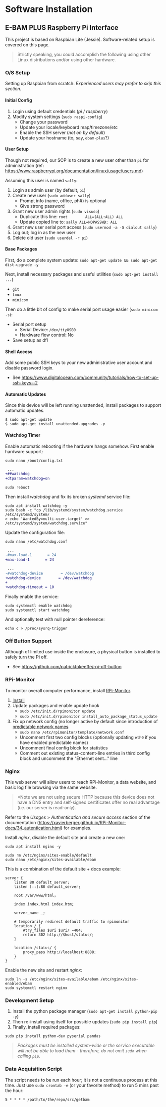 
# Software Installation

## E-BAM PLUS Raspberry Pi Interface

This project is based on Raspbian Lite (Jessie). Software-related setup is
covered on this page. 

> Strictly speaking, you could accomplish the following using other Linux
> distributions and/or using other hardware. 


### O/S Setup

Setting up Raspbian from scratch. *Experienced users may prefer to skip this
section.*

#### Initial Config

1. Login using default credentials (*pi* / *raspberry*)
2. Modify system settings (`sudo raspi-config`)
    * Change your password
    * Update your locale/keyboard map/timezone/etc
    * Enable the SSH server (*not on by default*)
    * Update your hostname (to, say, `ebam-plus`?)

#### User Setup

Though not required, our SOP is to create a new user other than `pi` for
administration (ref: <https://www.raspberrypi.org/documentation/linux/usage/users.md>)

Assuming this user is named `sally`:
1. Login as admin user (by default, `pi`)
2. Create new user (`sudo adduser sally`)
	* Prompt info (name, office, ph#) is optional
	* Give strong password
3. Grant new user admin rights (`sudo visudo`)
	* Duplicate this line: `root		ALL=(ALL:ALL) ALL`
	* Update copied line to: `sally	ALL=NOPASSWD: ALL`
4. Grant new user serial port access (`sudo usermod -a -G dialout sally`)
5. Log out; log in as the new user
6. Delete old user (`sudo userdel -r pi`)

#### Base Packages

First, do a complete system update: `sudo apt-get update && sudo apt-get dist-upgrade -y`

Next, install necessary packages and useful utilities (`sudo apt-get install ...`)
* `git`
* `tmux`
* `minicom`

Then do a little bit of config to make serial port usage easier (`sudo minicom -s`):
* Serial port setup
    * Serial Device: `/dev/ttyUSB0`
    * Hardware flow control: No
* Save setup as dfl


#### Shell Access

Add some public SSH keys to your new administrative user account and
disable password login.
* See <https://www.digitalocean.com/community/tutorials/how-to-set-up-ssh-keys--2>

#### Automatic Updates

Since this device will be left running unattended, install packages to support
automatic updates.
```
$ sudo apt-get update
$ sudo apt-get install unattended-upgrades -y
```

#### Watchdog Timer

Enable automatic rebooting if the hardware hangs somehow.
First enable hardware support:
```
sudo nano /boot/config.txt
```
```diff
 ...
+##watchdog
+dtparam=watchdog=on
```
```
sudo reboot
```

Then install *watchdog* and fix its broken *systemd* service file:
```
sudo apt install watchdog -y
sudo bash -c "cp /lib/systemd/system/watchdog.service /etc/systemd/system/
> echo 'WantedBy=multi-user.target' >> /etc/systemd/system/watchdog.service"
```

Update the configuration file:
```
sudo nano /etc/watchdog.conf
```
```diff
 ...
-#max-load-1       = 24
+max-load-1       = 24

 ...
-#watchdog-device        = /dev/watchdog
+watchdog-device        = /dev/watchdog
+
+watchdog-timeout = 10
```

Finally enable the service:
```
sudo systemctl enable watchdog
sudo systemctl start watchdog
```

And optionally test with null pointer dereference:
```
echo c > /proc/sysrq-trigger
```


### Off Button Support

Although of limited use inside the enclosure, a physical button is installed to safely turn the Pi off.
* See <https://github.com/patricktokeeffe/rpi-off-button>


### RPi-Monitor

To monitor overall computer performance, install
[RPi-Monitor](https://rpi-experiences.blogspot.com).

1. [Install](https://xavierberger.github.io/RPi-Monitor-docs/11_installation.html)
2. Update packages and enable update hook
    * `sudo /etc/init.d/rpimonitor update`
    * `sudo /etc/init.d/rpimonitor install_auto_package_status_update`
3. Fix up network config (no longer active by default since introduction of
   [predictable network names](https://www.freedesktop.org/wiki/Software/systemd/PredictableNetworkInterfaceNames/)
    * `sudo nano /etc/rpimonitor/template/network.conf`
    * Uncomment first two config blocks (optionally updating `eth0` if you have
      enabled predictable names)
    * Uncomment final config block for statistics
    * Comment out existing status-content-line entries in third config block
      and uncomment the "Ethernet sent..." line

### Nginx

This web server will allow users to reach RPi-Monitor, a data website, and
basic log file browsing via the same website.

> *Note we are not using secure HTTP because this device does not have a DNS entry
> and self-signed certificates offer no real advantage (i.e. our server is read-only).

Refer to the *Usages* > *Authentication and secure access* section of the
documentation (<https://xavierberger.github.io/RPi-Monitor-docs/34_autentication.html>)
for examples.

Install *nginx*, disable the default site and create a new one:
```
sudo apt install nginx -y
```
```
sudo rm /etc/nginx/sites-enable/default
sudo nano /etc/nginx/sites-available/ebam
```

This is a combination of the default site + docs example:
```
server {
    listen 80 default_server;
    listen [::]:80 default_server;

    root /var/www/html;

    index index.html index.htm;

    server_name _;

    # temporarily redirect default traffic to rpimonitor
    location / {
        #try_files $uri $uri/ =404;
        return 302 http://$host/status/;
    }

    location /status/ {
        proxy_pass http://localhost:8888;
    }
}
```

Enable the new site and restart *nginx*:
```
sudo ln -s /etc/nginx/sites-available/ebam /etc/nginx/sites-enabled/ebam
sudo systemctl restart nginx
```


### Development Setup

1. Install the python package manager (`sudo apt-get install python-pip -y`)
2. Then re-install using itself for possible updates (`sudo pip install pip`)
3. Finally, install required packages:
```
sudo pip install python-dev pyserial pandas
```
> *Packages must be installed system-wide or the service executable will not be
> able to load them - therefore, do not omit `sudo` when calling `pip`.*


### Data Acquisition Script

The script needs to be run each hour; it is not a continuous process at this time.
Just use `sudo crontab -e` (or your favorite method) to run 5 mins past the hour:
```
5 * * * * /path/to/the/repo/src/getbam
```




